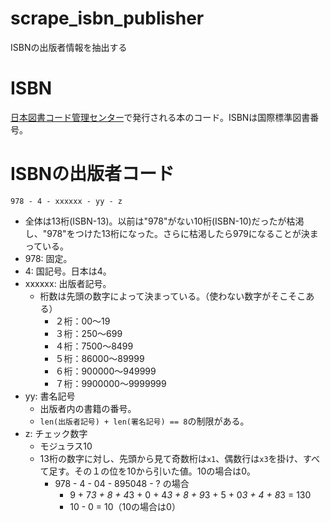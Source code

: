 # scrape_isbn_publisher
ISBNの出版者情報を抽出する

# ISBN
[日本図書コード管理センター](https://isbn.jpo.or.jp/)で発行される本のコード。ISBNは国際標準図書番号。

# ISBNの出版者コード
```
978 - 4 - xxxxxx - yy - z
```
- 全体は13桁(ISBN-13)。以前は"978"がない10桁(ISBN-10)だったが枯渇し、"978"をつけた13桁になった。さらに枯渇したら979になることが決まっている。
- 978: 固定。
- 4: 国記号。日本は4。
- xxxxxx: 出版者記号。
  - 桁数は先頭の数字によって決まっている。（使わない数字がそこそこある）
    - ２桁：00～19
    - ３桁：250～699
    - ４桁：7500～8499
    - ５桁：86000～89999
    - ６桁：900000～949999
    - ７桁：9900000～9999999
- yy: 書名記号
  - 出版者内の書籍の番号。
  - `len(出版者記号) + len(署名記号) == 8`の制限がある。
- z: チェック数字
  - モジュラス10
  - 13桁の数字に対し、先頭から見て奇数桁は`x1`、偶数行は`x3`を掛け、すべて足す。その１の位を10から引いた値。10の場合は0。
    - 978 - 4 - 04 - 895048 - ? の場合
      - 9 + 7*3 + 8 + 4*3 + 0 + 4*3 + 8 + 9*3 + 5 + 0*3 + 4 + 8*3 = 130
      - 10 - 0 = 10（10の場合は0）

